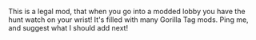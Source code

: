 This is a legal mod, that when you go into a modded lobby you have the hunt watch on your wrist! It's filled with many Gorilla Tag mods. Ping me, and suggest what I should add next!
